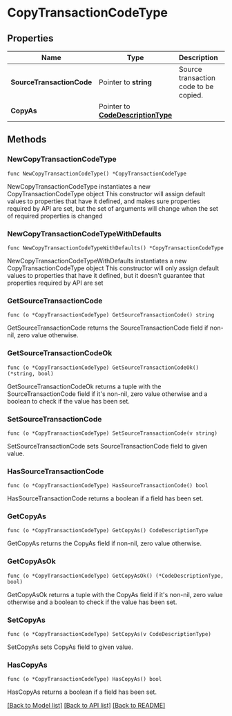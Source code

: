 # CopyTransactionCodeType

## Properties

Name | Type | Description | Notes
------------ | ------------- | ------------- | -------------
**SourceTransactionCode** | Pointer to **string** | Source transaction code to be copied. | [optional] 
**CopyAs** | Pointer to [**CodeDescriptionType**](CodeDescriptionType.md) |  | [optional] 

## Methods

### NewCopyTransactionCodeType

`func NewCopyTransactionCodeType() *CopyTransactionCodeType`

NewCopyTransactionCodeType instantiates a new CopyTransactionCodeType object
This constructor will assign default values to properties that have it defined,
and makes sure properties required by API are set, but the set of arguments
will change when the set of required properties is changed

### NewCopyTransactionCodeTypeWithDefaults

`func NewCopyTransactionCodeTypeWithDefaults() *CopyTransactionCodeType`

NewCopyTransactionCodeTypeWithDefaults instantiates a new CopyTransactionCodeType object
This constructor will only assign default values to properties that have it defined,
but it doesn't guarantee that properties required by API are set

### GetSourceTransactionCode

`func (o *CopyTransactionCodeType) GetSourceTransactionCode() string`

GetSourceTransactionCode returns the SourceTransactionCode field if non-nil, zero value otherwise.

### GetSourceTransactionCodeOk

`func (o *CopyTransactionCodeType) GetSourceTransactionCodeOk() (*string, bool)`

GetSourceTransactionCodeOk returns a tuple with the SourceTransactionCode field if it's non-nil, zero value otherwise
and a boolean to check if the value has been set.

### SetSourceTransactionCode

`func (o *CopyTransactionCodeType) SetSourceTransactionCode(v string)`

SetSourceTransactionCode sets SourceTransactionCode field to given value.

### HasSourceTransactionCode

`func (o *CopyTransactionCodeType) HasSourceTransactionCode() bool`

HasSourceTransactionCode returns a boolean if a field has been set.

### GetCopyAs

`func (o *CopyTransactionCodeType) GetCopyAs() CodeDescriptionType`

GetCopyAs returns the CopyAs field if non-nil, zero value otherwise.

### GetCopyAsOk

`func (o *CopyTransactionCodeType) GetCopyAsOk() (*CodeDescriptionType, bool)`

GetCopyAsOk returns a tuple with the CopyAs field if it's non-nil, zero value otherwise
and a boolean to check if the value has been set.

### SetCopyAs

`func (o *CopyTransactionCodeType) SetCopyAs(v CodeDescriptionType)`

SetCopyAs sets CopyAs field to given value.

### HasCopyAs

`func (o *CopyTransactionCodeType) HasCopyAs() bool`

HasCopyAs returns a boolean if a field has been set.


[[Back to Model list]](../README.md#documentation-for-models) [[Back to API list]](../README.md#documentation-for-api-endpoints) [[Back to README]](../README.md)



